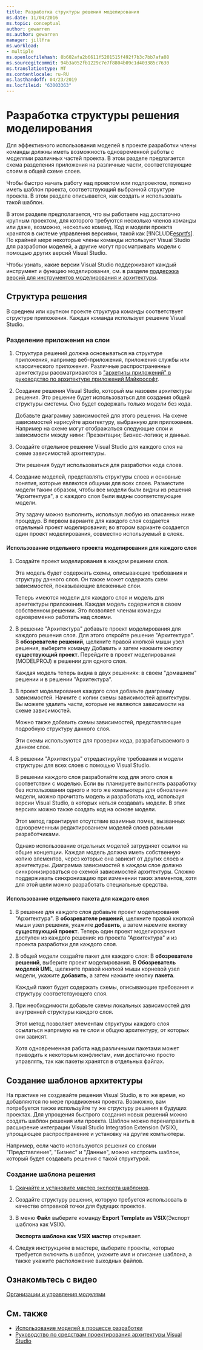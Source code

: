 ```yaml
---
title: Разработка структуры решения моделирования
ms.date: 11/04/2016
ms.topic: conceptual
author: gewarren
ms.author: gewarren
manager: jillfra
ms.workload:
- multiple
ms.openlocfilehash: 8b602afa2b6611f5201515f492f7b3c7bb7afa08
ms.sourcegitcommit: 94b3a052fb1229c7e7f8804b09c1d403385c7630
ms.translationtype: MT
ms.contentlocale: ru-RU
ms.lasthandoff: 04/23/2019
ms.locfileid: "63003363"
---
```

# <a name="structure-your-modeling-solution"></a>Разработка структуры решения моделирования

Для эффективного использования моделей в проекте разработки члены команды должны иметь возможность одновременной работы с моделями различных частей проекта. В этом разделе предлагается схема разделения приложения на различные части, соответствующие слоям в общей схеме слоев.

Чтобы быстро начать работу над проектом или подпроектом, полезно иметь шаблон проекта, соответствующий выбранной структуре проекта. В этом разделе описывается, как создать и использовать такой шаблон.

В этом разделе предполагается, что вы работаете над достаточно крупным проектом, для которого требуются несколько членов команды или даже, возможно, несколько команд. Код и модели проекта хранятся в системе управления версиями, такой как [!INCLUDE[esprtfs](../code-quality/includes/esprtfs_md.md)]. По крайней мере некоторые члены команды используют Visual Studio для разработки моделей, а другие могут просматривать модели с помощью других версий Visual Studio.

Чтобы узнать, какие версии Visual Studio поддерживают каждый инструмент и функцию моделирования, см. в разделе [поддержка версий для инструментов моделирования и архитектуры](../modeling/what-s-new-for-design-in-visual-studio.md#VersionSupport).

## <a name="solution-structure"></a>Структура решения

В среднем или крупном проекте структура команды соответствует структуре приложения. Каждая команда использует решение Visual Studio.

### <a name="to-divide-an-application-into-layers"></a>Разделение приложения на слои

1. Структура решений должна основываться на структуре приложения, например веб-приложения, приложения службы или классического приложения. Различные распространенные архитектуры рассматриваются в ["архетипы приложений" в руководство по архитектуре приложений Майкрософт](http://go.microsoft.com/fwlink/?LinkId=196681).

2. Создание решения Visual Studio, который мы назовем архитектуры решения. Это решение будет использоваться для создания общей структуры системы. Оно будет содержать только модели без кода.

   Добавьте диаграмму зависимостей для этого решения. На схеме зависимостей нарисуйте архитектуру, выбранную для приложения. Например на схеме могут отображаться следующие слои и зависимости между ними: Презентации; Бизнес-логики; и данные.

4. Создайте отдельное решение Visual Studio для каждого слоя на схеме зависимостей архитектуры.

   Эти решения будут использоваться для разработки кода слоев.

5. Создание моделей, представлять структуры слоев и основные понятия, которые являются общими для всех слоев. Разместите модели таким образом, чтобы все модели были видны из решения "Архитектура", а с каждого слоя были видны соответствующие модели.

   Эту задачу можно выполнить, используя любую из описанных ниже процедур. В первом варианте для каждого слоя создается отдельный проект моделирования; во втором варианте создается один проект моделирования, совместно используемый в слоях.

#### <a name="use-a-separate-modeling-project-for-each-layer"></a>Использование отдельного проекта моделирования для каждого слоя

1. Создайте проект моделирования в каждом решении слоя.

   Эта модель будет содержать схемы, описывающие требования и структуру данного слоя. Он также может содержать схем зависимостей, показывающие вложенные слои.

   Теперь имеются модели для каждого слоя и модель для архитектуры приложения. Каждая модель содержится в своем собственном решении. Это позволяет членам команды одновременно работать над слоями.

2. В решение "Архитектура" добавьте проект моделирования для каждого решения слоя. Для этого откройте решение "Архитектура". В **обозревателе решений**, щелкните правой кнопкой мыши узел решения, выберите команду Добавить и затем нажмите кнопку **существующий проект**. Перейдите в проект моделирования (MODELPROJ) в решении для одного слоя.

   Каждая модель теперь видна в двух решениях: в своем "домашнем" решении и в решении "Архитектура".

3. В проект моделирования каждого слоя добавьте диаграмму зависимостей. Начните с копии схемы зависимостей архитектуры. Вы можете удалить части, которые не являются зависимости на схеме зависимостей.

   Можно также добавить схемы зависимостей, представляющие подробную структуру данного слоя.

   Эти схемы используются для проверки кода, разрабатываемого в данном слое.

4. В решении "Архитектура" отредактируйте требования и модели структуры для всех слоев с помощью Visual Studio.

   В решении каждого слоя разработайте код для этого слоя в соответствии с моделью. Если вы планируете выполнять разработку без использования одного и того же компьютера для обновления модели, можно прочитать модель и разработать код, используя версии Visual Studio, в которых нельзя создавать модели. В этих версиях можно также создать код на основе модели.

   Этот метод гарантирует отсутствие взаимных помех, вызванных одновременным редактированием моделей слоев разными разработчиками.

   Однако использование отдельных моделей затрудняет ссылки на общие концепции. Каждая модель должна иметь собственную копию элементов, через которые она зависит от других слоев и архитектуры. Диаграмма зависимостей в каждом слое должно синхронизироваться со схемой зависимостей архитектуры. Сложно поддерживать синхронизацию при изменении таких элементов, хотя для этой цели можно разработать специальные средства.

#### <a name="use-a-separate-package-for-each-layer"></a>Использование отдельного пакета для каждого слоя

1. В решение для каждого слоя добавьте проект моделирования "Архитектура". В **обозревателе решений**, щелкните правой кнопкой мыши узел решения, укажите **добавить**, а затем нажмите кнопку **существующий проект**. Теперь один проект моделирования доступен из каждого решения: из проекта "Архитектура" и из проекта разработки для каждого слоя.

2. В общей модели создайте пакет для каждого слоя: В **обозревателе решений**, выберите проект моделирования. В **Обозреватель моделей UML**, щелкните правой кнопкой мыши корневой узел модели, укажите **добавить**, а затем нажмите кнопку **пакета**.

   Каждый пакет будет содержать схемы, описывающие требования и структуру соответствующего слоя.

3. При необходимости добавьте схемы локальных зависимостей для внутренней структуры каждого слоя.

   Этот метод позволяет элементам структуры каждого слоя ссылаться напрямую на те слои и общую архитектуру, от которых они зависят.

   Хотя одновременная работа над различными пакетами может приводить к некоторым конфликтам, ими достаточно просто управлять, так как пакеты хранятся в отдельных файлах.

## <a name="create-architecture-templates"></a>Создание шаблонов архитектуры

На практике не создавайте решения Visual Studio, в то же время, но добавляются по мере продвижения проекта. Возможно, вам потребуется также используйте ту же структуру решения в будущих проектах. Для упрощения быстрого создания новых решений можно создать шаблон решения или проекта. Шаблон можно перенаправить в расширение интеграции Visual Studio Integration Extension (VSIX), упрощающее распространение и установку на другие компьютеры.

Например, если часто используются решения со слоями "Представление", "Бизнес" и "Данные", можно настроить шаблон, который будет создавать решения с такой структурой.

### <a name="to-create-a-solution-template"></a>Создание шаблона решения

1. [Скачайте и установите мастер экспорта шаблонов](http://go.microsoft.com/fwlink/?LinkId=196686).

2. Создайте структуру решения, которую требуется использовать в качестве отправной точки для будущих проектов.

3. В меню **Файл** выберите команду **Export Template as VSIX**(Экспорт шаблона как VSIX).

   **Экспорта шаблона как VSIX мастер** открывает.

4. Следуя инструкциям в мастере, выберите проекты, которые требуется включить в шаблон, укажите имя и описание шаблона, а также укажите расположение выходных файлов.

## <a name="watch-a-video"></a>Ознакомьтесь с видео

[Организации и управления моделями](https://channel9.msdn.com/blogs/clinted/uml-with-vs-2010-part-9-organizing-and-managing-your-models)

## <a name="see-also"></a>См. также

- [Использование моделей в процессе разработки](../modeling/use-models-in-your-development-process.md)
- [Руководство по средствам проектирования архитектуры Visual Studio](../modeling/visual-studio-architecture-tooling-guidance.md)
